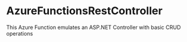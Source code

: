 # AzureFunctionsRestController

This Azure Function emulates an ASP.NET Controller with basic CRUD operations
